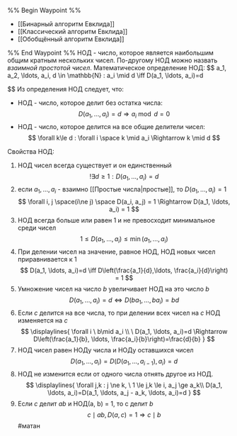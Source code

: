 %% Begin Waypoint %%
- [[Бинарный алгоритм Евклида]]
- [[Классический алгоритм Евклида]]
- [[Обобщённый алгоритм Евклида]]

%% End Waypoint %%
НОД - число, которое является наибольшим общим кратным нескольких чисел. По-другому НОД можно назвать *взаимной простотой чисел*.
Математическое определение НОД:
$$
a_1, a_2, \ldots, a_i, d \in \mathbb{N} : a_i \mid d \iff D(a_1, \ldots, a_i)=d

$$
Из определения НОД следует, что:
- НОД - число, которое делит без остатка числа:
$$
D(a_1, \ldots, a_i)=d \Rightarrow a_i \bmod d=0
$$
- НОД - число, которое делится на все общие делители чисел:
$$
\forall k\le d : \forall i \space k \mid a_i \Rightarrow k \mid d
$$

Свойства НОД:
1. НОД чисел всегда существует и он единственный
$$
!\exists d \ge1:D(a_1, \ldots, a_i) = d
$$
2. если $a_1, \ldots, a_i$ - взаимно [[Простые числа|простые]], то $D(a_1, \ldots, a_i)=1$
$$
\forall i, j \space(i\ne j) \space D(a_i, a_j) = 1 \Rightarrow D(a_1, \ldots, a_i) = 1
$$
3. НОД всегда больше или равен 1 и не превосходит минимальное среди чисел 
$$
1\le D(a_1, \ldots, a_i) \le \min(a_1, \ldots, a_i)
$$
4. При делении чисел на значение, равное НОД, НОД новых чисел приравнивается к 1
$$
D(a_1, \ldots, a_i)=d \iff D\left(\frac{a_1}{d},\ldots, \frac{a_i}{d}\right) = 1
$$
5. Умножение чисел на число *b* увеличивает НОД на это число *b*
$$
D(a_1, \ldots, a_i)=d \iff D(ba_1,\ldots, ba_i) = bd
$$
6. Если *с* делится на все числа, то при делении всех чисел на *c* НОД изменяется на *c*
$$
\displaylines{
\forall i \ b\mid a_i \\
\ D(a_1, \ldots, a_i)=d \Rightarrow D\left(\frac{a_1}{b}, \ldots, \frac{a_i}{b}\right)=\frac{d}{b}
}
$$
7. НОД чисел равен НОДу числа и НОДу оставшихся чисел
$$
D(a_1, \ldots, a_i)=D(D(a_1, \ldots, a_{i-1}), a_i)=d
$$
8. НОД не изменится если от одного числа отнять другое из НОД.
$$
\displaylines{
\forall j,k : j \ne k, \ 1 \le j,k \le i, a_j \ge a_k\\
D(a_1, \ldots, a_i)=D(a_1, \ldots, a_j - a_k, \ldots, a_i)=d
}
$$
9. Если *c* делит *ab* и НОД(a, b) = 1, то c делит *b*
$$
c \mid ab, D(a,c)=1 \Rightarrow c \mid b
$$
#матан